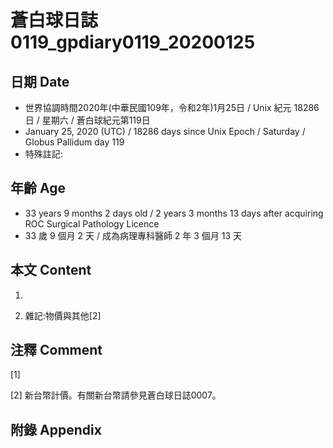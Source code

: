 # 蒼白球日誌0119_gpdiary0119_20200125 #

## 日期 Date ##

* 世界協調時間2020年(中華民國109年，令和2年)1月25日 / Unix 紀元 18286 日 / 星期六 / 蒼白球紀元第119日
* January 25, 2020 (UTC) / 18286 days since Unix Epoch / Saturday / Globus Pallidum day 119
* 特殊註記:

## 年齡 Age ##

* 33 years 9 months 2 days old / 2 years 3 months 13 days after acquiring ROC Surgical Pathology Licence
* 33 歲 9 個月 2 天 / 成為病理專科醫師 2 年 3 個月 13 天

## 本文 Content ##

1. 

    
2. 雜記:物價與其他[2]

    

## 注釋 Comment ##

[1] 


[2] 新台幣計價。有關新台幣請參見蒼白球日誌0007。



## 附錄 Appendix ##


